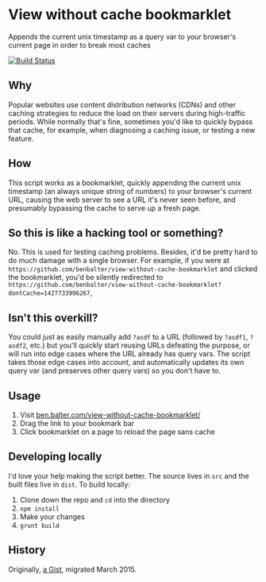 # View without cache bookmarklet

Appends the current unix timestamp as a query var to your browser's current page in order to break most caches

[![Build Status](https://travis-ci.org/benbalter/view-without-cache-bookmarklet.svg?branch=master)](https://travis-ci.org/benbalter/view-without-cache-bookmarklet)

## Why

Popular websites use content distribution networks (CDNs) and other caching strategies to reduce the load on their servers during high-traffic periods. While normally that's fine, sometimes you'd like to quickly bypass that cache, for example, when diagnosing a caching issue, or testing a new feature.

## How

This script works as a bookmarklet, quickly appending the current unix timestamp (an always unique string of numbers) to your browser's current URL, causing the web server to see a URL it's never seen before, and presumably bypassing the cache to serve up a fresh page.

## So this is like a hacking tool or something?

No. This is used for testing caching problems. Besides, it'd be pretty hard to do much damage with a single browser. For example, if you were at `https://github.com/benbalter/view-without-cache-bookmarklet` and clicked the bookmarklet, you'd be silently redirected to `https://github.com/benbalter/view-without-cache-bookmarklet?dontCache=1427733996267`,

## Isn't this overkill?

You could just as easily manually add `?asdf` to a URL (followed by `?asdf1`, `?asdf2`, etc.) but you'll quickly start reusing URLs defeating the purpose, or will run into edge cases where the URL already has query vars. The script takes those edge cases into account, and automatically updates its own query var (and preserves other query vars) so you don't have to.

## Usage

1. Visit [ben.balter.com/view-without-cache-bookmarklet/](http://ben.balter.com/view-without-cache-bookmarklet/)
2. Drag the link to your bookmark bar
3. Click bookmarklet on a page to reload the page sans cache

## Developing locally

I'd love your help making the script better. The source lives in `src` and the built files live in `dist`. To build locally:

1. Clone down the repo and `cd` into the directory
2. `npm install`
3. Make your changes
4. `grunt build`

## History

Originally, [a Gist](https://gist.github.com/benbalter/1695742), migrated March 2015.
